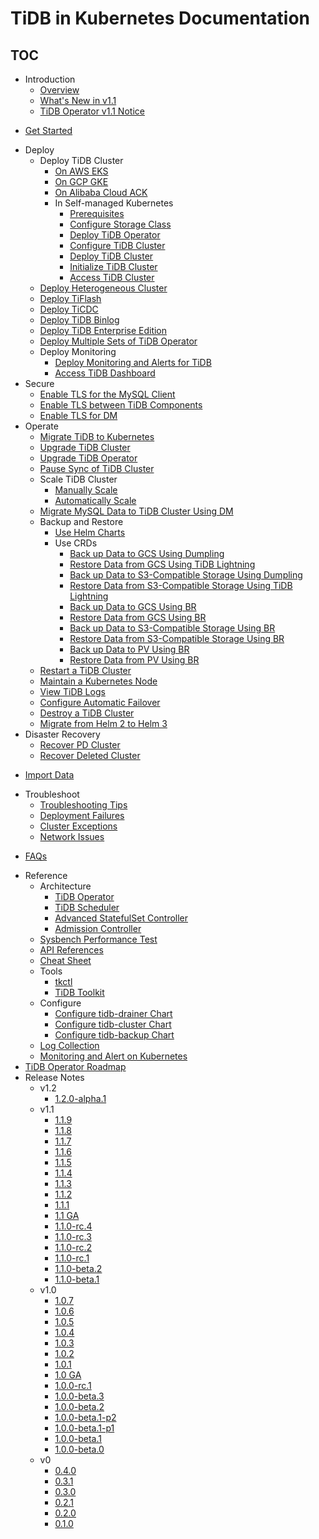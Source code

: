 # TiDB in Kubernetes Documentation

<!-- markdownlint-disable MD007 -->
<!-- markdownlint-disable MD032 -->

## TOC

+ Introduction
  - [Overview](tidb-operator-overview.md)
  - [What's New in v1.1](whats-new-in-v1.1.md)
  - [TiDB Operator v1.1 Notice](notes-tidb-operator-v1.1.md)
- [Get Started](get-started.md)
+ Deploy
  - Deploy TiDB Cluster
    - [On AWS EKS](deploy-on-aws-eks.md)
    - [On GCP GKE](deploy-on-gcp-gke.md)
    - [On Alibaba Cloud ACK](deploy-on-alibaba-cloud.md)
    + In Self-managed Kubernetes
      - [Prerequisites](prerequisites.md)
      - [Configure Storage Class](configure-storage-class.md)
      - [Deploy TiDB Operator](deploy-tidb-operator.md)
      - [Configure TiDB Cluster](configure-a-tidb-cluster.md)
      - [Deploy TiDB Cluster](deploy-on-general-kubernetes.md)
      - [Initialize TiDB Cluster](initialize-a-cluster.md)
      - [Access TiDB Cluster](access-tidb.md)
  - [Deploy Heterogeneous Cluster](deploy-heterogeneous-tidb-cluster.md)
  - [Deploy TiFlash](deploy-tiflash.md)
  - [Deploy TiCDC](deploy-ticdc.md)
  - [Deploy TiDB Binlog](deploy-tidb-binlog.md)
  - [Deploy TiDB Enterprise Edition](deploy-tidb-enterprise-edition.md)
  - [Deploy Multiple Sets of TiDB Operator](deploy-multiple-tidb-operator.md)
  + Deploy Monitoring
    - [Deploy Monitoring and Alerts for TiDB](monitor-a-tidb-cluster.md)
    - [Access TiDB Dashboard](access-dashboard.md)
+ Secure
  - [Enable TLS for the MySQL Client](enable-tls-for-mysql-client.md)
  - [Enable TLS between TiDB Components](enable-tls-between-components.md)
  - [Enable TLS for DM](enable-tls-for-dm.md)
+ Operate
  - [Migrate TiDB to Kubernetes](migrate-tidb-to-kubernetes.md)
  - [Upgrade TiDB Cluster](upgrade-a-tidb-cluster.md)
  - [Upgrade TiDB Operator](upgrade-tidb-operator.md)
  - [Pause Sync of TiDB Cluster](pause-sync-of-tidb-cluster.md)
  + Scale TiDB Cluster
    - [Manually Scale](scale-a-tidb-cluster.md)
    - [Automatically Scale](enable-tidb-cluster-auto-scaling.md)
  - [Migrate MySQL Data to TiDB Cluster Using DM](deploy-tidb-dm.md)
  + Backup and Restore
    - [Use Helm Charts](backup-and-restore-using-helm-charts.md)
    + Use CRDs
      - [Back up Data to GCS Using Dumpling](backup-to-gcs.md)
      - [Restore Data from GCS Using TiDB Lightning](restore-from-gcs.md)
      - [Back up Data to S3-Compatible Storage Using Dumpling](backup-to-s3.md)
      - [Restore Data from S3-Compatible Storage Using TiDB Lightning](restore-from-s3.md)
      - [Back up Data to GCS Using BR](backup-to-gcs-using-br.md)
      - [Restore Data from GCS Using BR](restore-from-gcs-using-br.md)
      - [Back up Data to S3-Compatible Storage Using BR](backup-to-aws-s3-using-br.md)
      - [Restore Data from S3-Compatible Storage Using BR](restore-from-aws-s3-using-br.md)
      - [Back up Data to PV Using BR](backup-to-pv-using-br.md)
      - [Restore Data from PV Using BR](restore-from-pv-using-br.md)
  - [Restart a TiDB Cluster](restart-a-tidb-cluster.md)
  - [Maintain a Kubernetes Node](maintain-a-kubernetes-node.md)
  - [View TiDB Logs](view-logs.md)
  - [Configure Automatic Failover](use-auto-failover.md)
  - [Destroy a TiDB Cluster](destroy-a-tidb-cluster.md)
  - [Migrate from Helm 2 to Helm 3](migrate-to-helm3.md)
+ Disaster Recovery
  - [Recover PD Cluster](pd-recover.md)
  - [Recover Deleted Cluster](recover-deleted-cluster.md)
- [Import Data](restore-data-using-tidb-lightning.md)
+ Troubleshoot
  - [Troubleshooting Tips](tips.md)
  - [Deployment Failures](deploy-failures.md)
  - [Cluster Exceptions](exceptions.md)
  - [Network Issues](network-issues.md)
- [FAQs](faq.md)
+ Reference
  + Architecture
    - [TiDB Operator](architecture.md)
    - [TiDB Scheduler](tidb-scheduler.md)
    - [Advanced StatefulSet Controller](advanced-statefulset.md)
    - [Admission Controller](enable-admission-webhook.md)
  - [Sysbench Performance Test](benchmark-sysbench.md)
  - [API References](https://github.com/pingcap/tidb-operator/blob/master/docs/api-references/docs.md)
  - [Cheat Sheet](cheat-sheet.md)
  + Tools
    - [tkctl](use-tkctl.md)
    - [TiDB Toolkit](tidb-toolkit.md)
  + Configure
    - [Configure tidb-drainer Chart](configure-tidb-binlog-drainer.md)
    - [Configure tidb-cluster Chart](tidb-cluster-chart-config.md)
    - [Configure tidb-backup Chart](configure-backup.md)
  - [Log Collection](logs-collection.md)
  - [Monitoring and Alert on Kubernetes](monitor-kubernetes.md)
+ [TiDB Operator Roadmap](roadmap.md)
+ Release Notes
  + v1.2
    - [1.2.0-alpha.1](releases/release-1.2.0-alpha.1.md)
  + v1.1
    - [1.1.9](releases/release-1.1.9.md)
    - [1.1.8](releases/release-1.1.8.md)
    - [1.1.7](releases/release-1.1.7.md)
    - [1.1.6](releases/release-1.1.6.md)
    - [1.1.5](releases/release-1.1.5.md)
    - [1.1.4](releases/release-1.1.4.md)
    - [1.1.3](releases/release-1.1.3.md)
    - [1.1.2](releases/release-1.1.2.md)
    - [1.1.1](releases/release-1.1.1.md)
    - [1.1 GA](releases/release-1.1-ga.md)
    - [1.1.0-rc.4](releases/release-1.1.0-rc.4.md)
    - [1.1.0-rc.3](releases/release-1.1.0-rc.3.md)
    - [1.1.0-rc.2](releases/release-1.1.0-rc.2.md)
    - [1.1.0-rc.1](releases/release-1.1.0-rc.1.md)
    - [1.1.0-beta.2](releases/release-1.1.0-beta.2.md)
    - [1.1.0-beta.1](releases/release-1.1.0-beta.1.md)
  + v1.0
    - [1.0.7](releases/release-1.0.7.md)
    - [1.0.6](releases/release-1.0.6.md)
    - [1.0.5](releases/release-1.0.5.md)
    - [1.0.4](releases/release-1.0.4.md)
    - [1.0.3](releases/release-1.0.3.md)
    - [1.0.2](releases/release-1.0.2.md)
    - [1.0.1](releases/release-1.0.1.md)
    - [1.0 GA](releases/release-1.0-ga.md)
    - [1.0.0-rc.1](releases/release-1.0.0-rc.1.md)
    - [1.0.0-beta.3](releases/release-1.0.0-beta.3.md)
    - [1.0.0-beta.2](releases/release-1.0.0-beta.2.md)
    - [1.0.0-beta.1-p2](releases/release-1.0.0-beta.1-p2.md)
    - [1.0.0-beta.1-p1](releases/release-1.0.0-beta.1-p1.md)
    - [1.0.0-beta.1](releases/release-1.0.0-beta.1.md)
    - [1.0.0-beta.0](releases/release-1.0.0-beta.0.md)
  + v0
    - [0.4.0](releases/release-0.4.0.md)
    - [0.3.1](releases/release-0.3.1.md)
    - [0.3.0](releases/release-0.3.0.md)
    - [0.2.1](releases/release-0.2.1.md)
    - [0.2.0](releases/release-0.2.0.md)
    - [0.1.0](releases/release-0.1.0.md)
